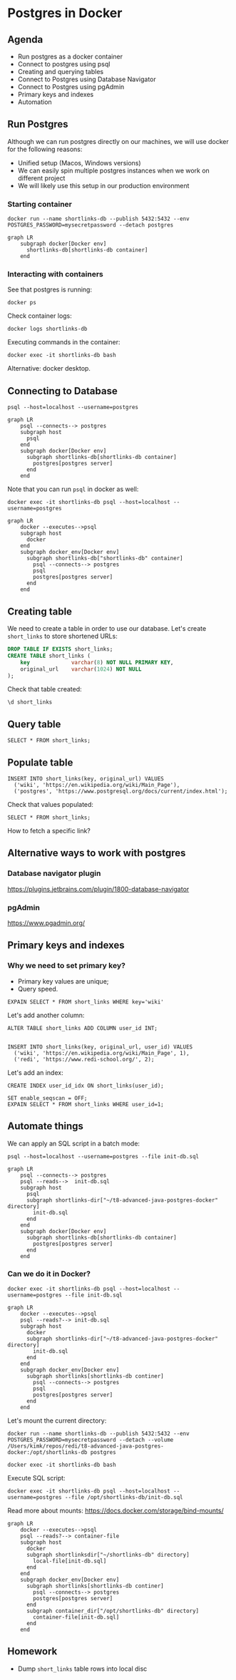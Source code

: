 # Postgres in Docker

## Agenda
* Run postgres as a docker container
* Connect to postgres using psql
* Creating and querying tables
* Connect to Postgres using Database Navigator
* Connect to Postgres using pgAdmin
* Primary keys and indexes
* Automation

## Run Postgres
Although we can run postgres directly on our machines, we will use docker for the following reasons:
* Unified setup (Macos, Windows versions)
* We can easily spin multiple postgres instances when we work on different project
* We will likely use this setup in our production environment

### Starting container

```
docker run --name shortlinks-db --publish 5432:5432 --env POSTGRES_PASSWORD=mysecretpassword --detach postgres
```

```mermaid
graph LR
    subgraph docker[Docker env]
      shortlinks-db[shortlinks-db container]
    end
```

### Interacting with containers

See that postgres is running:

```
docker ps
```

Check container logs:

```
docker logs shortlinks-db
```

Executing commands in the container:

```
docker exec -it shortlinks-db bash
```

Alternative: docker desktop.


## Connecting to Database

```
psql --host=localhost --username=postgres
```

```mermaid
graph LR
    psql --connects--> postgres
    subgraph host
      psql
    end
    subgraph docker[Docker env]
      subgraph shortlinks-db[shortlinks-db container]
        postgres[postgres server]
      end
    end
```

Note that you can run `psql` in docker as well:
```
docker exec -it shortlinks-db psql --host=localhost --username=postgres
```

```mermaid
graph LR
    docker --executes-->psql
    subgraph host
      docker
    end
    subgraph docker_env[Docker env]
      subgraph shortlinks-db["shortlinks-db" container]
        psql --connects--> postgres
        psql
        postgres[postgres server]
      end
    end
```

## Creating table
We need to create a table in order to use our database. Let's create `short_links` to store shortened URLs:

```sql
DROP TABLE IF EXISTS short_links;
CREATE TABLE short_links (
    key             varchar(8) NOT NULL PRIMARY KEY,
    original_url    varchar(1024) NOT NULL
);
```

Check that table created:

```
\d short_links
```


## Query table
```
SELECT * FROM short_links;
```

## Populate table

```
INSERT INTO short_links(key, original_url) VALUES
  ('wiki', 'https://en.wikipedia.org/wiki/Main_Page'),
  ('postgres', 'https://www.postgresql.org/docs/current/index.html');
```

Check that values populated:
```
SELECT * FROM short_links;
```

How to fetch a specific link?

## Alternative ways to work with postgres

### Database navigator plugin

https://plugins.jetbrains.com/plugin/1800-database-navigator

### pgAdmin

https://www.pgadmin.org/


## Primary keys and indexes

### Why we need to set primary key?
* Primary key values are unique;
* Query speed.

```
EXPAIN SELECT * FROM short_links WHERE key='wiki'
```

Let's add another column:
```
ALTER TABLE short_links ADD COLUMN user_id INT;
```

```

INSERT INTO short_links(key, original_url, user_id) VALUES
  ('wiki', 'https://en.wikipedia.org/wiki/Main_Page', 1),
  ('redi', 'https://www.redi-school.org/', 2);
```


Let's add an index:

```
CREATE INDEX user_id_idx ON short_links(user_id);
```

```
SET enable_seqscan = OFF;
EXPAIN SELECT * FROM short_links WHERE user_id=1;
```
## Automate things
We can apply an SQL script in a batch mode:
```
psql --host=localhost --username=postgres --file init-db.sql
```

```mermaid
graph LR
    psql --connects--> postgres
    psql --reads-->  init-db.sql
    subgraph host
      psql
      subgraph shortlinks-dir["~/t8-advanced-java-postgres-docker" directory]
        init-db.sql
      end
    end
    subgraph docker[Docker env]
      subgraph shortlinks-db[shortlinks-db container]
        postgres[postgres server]
      end
    end
```

### Can we do it in Docker?
```
docker exec -it shortlinks-db psql --host=localhost --username=postgres --file init-db.sql
```

```mermaid
graph LR
    docker --executes-->psql
    psql --reads?--> init-db.sql
    subgraph host
      docker
      subgraph shortlinks-dir["~/t8-advanced-java-postgres-docker" directory]
        init-db.sql
      end
    end
    subgraph docker_env[Docker env]
      subgraph shortlinks[shortlinks-db continer]
        psql --connects--> postgres
        psql
        postgres[postgres server]
      end
    end
```

Let's mount the current directory:
```
docker run --name shortlinks-db --publish 5432:5432 --env POSTGRES_PASSWORD=mysecretpassword --detach --volume /Users/kimk/repos/redi/t8-advanced-java-postgres-docker:/opt/shortlinks-db postgres
```


```
docker exec -it shortlinks-db bash
```

Execute SQL script:
```
docker exec -it shortlinks-db psql --host=localhost --username=postgres --file /opt/shortlinks-db/init-db.sql
```

Read more about mounts: https://docs.docker.com/storage/bind-mounts/

```mermaid
graph LR
    docker --executes-->psql
    psql --reads?--> container-file
    subgraph host
      docker
      subgraph shortlinksdir["~/shortlinks-db" directory]
        local-file[init-db.sql]
      end
    end
    subgraph docker_env[Docker env]
      subgraph shortlinks[shortlinks-db continer]
        psql --connects--> postgres
        postgres[postgres server]
      end
      subgraph container_dir["/opt/shortlinks-db" directory]
        container-file[init-db.sql]
      end
    end
```

## Homework
* Dump `short_links` table rows into local disc
